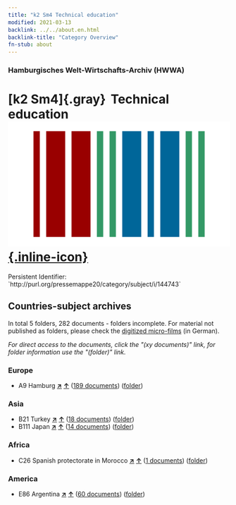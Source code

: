 ```yaml
---
title: "k2 Sm4 Technical education"
modified: 2021-03-13
backlink: ../../about.en.html
backlink-title: "Category Overview"
fn-stub: about
---
```


### Hamburgisches Welt-Wirtschafts-Archiv (HWWA)

# [k2 Sm4]{.gray}&#8201; Technical education &#160; [![Wikidata](/images/Wikidata-logo.svg "Wikidata"){.inline-icon}](http://www.wikidata.org/entity/Q104700197)

<div class="hint">Persistent Identifier: `http://purl.org/pressemappe20/category/subject/i/144743`</div>







## Countries-subject archives





In total 5 folders, 282 documents - folders incomplete.
For material not published as folders, please check the [digitized micro-films](/film/h1_sh.de.html) (in German).

_For direct access to the documents, click the "(xy documents)" link, for folder information use the "(folder)" link._



### Europe

- A9 Hamburg [**&nearr;**](../../../geo/i/140905/about.en.html "Hamburg (all folders)") [**&uarr;**](../../../geo/about.en.html#A9 "Country category system") (<a href="https://pm20.zbw.eu/iiifview/folder/sh/140905,144743" title="about: Hamburg : Technical education" target="_blank">189 documents</a>) ([folder](../../../../folder/sh/1409xx/140905/1447xx/144743/about.en.html))

### Asia

- B21 Turkey [**&nearr;**](../../../geo/i/141111/about.en.html "Turkey (all folders)") [**&uarr;**](../../../geo/about.en.html#B21 "Country category system") (<a href="https://pm20.zbw.eu/iiifview/folder/sh/141111,144743" title="about: Turkey : Technical education" target="_blank">18 documents</a>) ([folder](../../../../folder/sh/1411xx/141111/1447xx/144743/about.en.html))
- B111 Japan [**&nearr;**](../../../geo/i/141272/about.en.html "Japan (all folders)") [**&uarr;**](../../../geo/about.en.html#B111 "Country category system") (<a href="https://pm20.zbw.eu/iiifview/folder/sh/141272,144743" title="about: Japan : Technical education" target="_blank">14 documents</a>) ([folder](../../../../folder/sh/1412xx/141272/1447xx/144743/about.en.html))

### Africa

- C26 Spanish protectorate in Morocco [**&nearr;**](../../../geo/i/141359/about.en.html "Spanish protectorate in Morocco (all folders)") [**&uarr;**](../../../geo/about.en.html#C26 "Country category system") (<a href="https://pm20.zbw.eu/iiifview/folder/sh/141359,144743" title="about: Spanish protectorate in Morocco : Technical education" target="_blank">1 documents</a>) ([folder](../../../../folder/sh/1413xx/141359/1447xx/144743/about.en.html))

### America

- E86 Argentina [**&nearr;**](../../../geo/i/141692/about.en.html "Argentina (all folders)") [**&uarr;**](../../../geo/about.en.html#E86 "Country category system") (<a href="https://pm20.zbw.eu/iiifview/folder/sh/141692,144743" title="about: Argentina : Technical education" target="_blank">60 documents</a>) ([folder](../../../../folder/sh/1416xx/141692/1447xx/144743/about.en.html))








